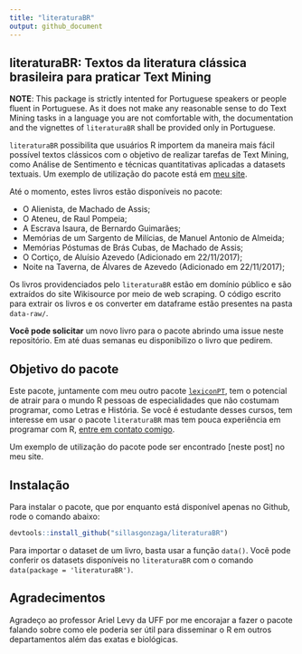 ```yaml
---
title: "literaturaBR"
output: github_document
---
```


## literaturaBR: Textos da literatura clássica brasileira para praticar Text Mining

**NOTE**: This package is strictly intented for Portuguese speakers or people fluent in Portuguese. As it does not make any reasonable sense to do Text Mining tasks in a language you are not comfortable with, the documentation and the vignettes of `literaturaBR` shall be provided only in Portuguese.

`literaturaBR` possibilita que usuários R importem da maneira mais fácil possível textos clássicos com o objetivo de realizar tarefas de Text Mining, como Análise de Sentimento e técnicas quantitativas aplicadas a datasets textuais. Um exemplo de utilização do pacote está em [meu site](http://sillasgonzaga.com/post/literaturabr-01/).


Até o momento, estes livros estão disponíveis no pacote:  

* O Alienista, de Machado de Assis;  
* O Ateneu, de Raul Pompeia;  
* A Escrava Isaura, de Bernardo Guimarães;  
* Memórias de um Sargento de Milícias, de Manuel Antonio de Almeida;  
* Memórias Póstumas de Brás Cubas, de Machado de Assis;  
* O Cortiço, de Aluísio Azevedo (Adicionado em 22/11/2017);  
* Noite na Taverna, de Álvares de Azevedo (Adicionado em 22/11/2017);  

Os livros providenciados pelo `literaturaBR` estão em domínio público e são extraídos do site Wikisource por meio de web scraping. O código escrito para extrair os livros e os converter em dataframe estão presentes na pasta `data-raw/`. 

**Você pode solicitar** um novo livro para o pacote abrindo uma issue neste repositório. Em até duas semanas eu disponibilizo o livro que pedirem.

## Objetivo do pacote

Este pacote, juntamente com meu outro pacote [`lexiconPT`](https://github.com/sillasgonzaga/lexiconPT/), tem o potencial de atrair para o mundo R pessoas de especialidades que não costumam programar, como Letras e História. Se você é estudante desses cursos, tem interesse em usar o pacote `literaturaBR` mas tem pouca experiência em programar com R, [entre em contato comigo](www.sillasgonzaga.com).

Um exemplo de utilização do pacote pode ser encontrado [neste post] no meu site.

## Instalação

Para instalar o pacote, que por enquanto está disponível apenas no Github, rode o comando abaixo:

```r
devtools::install_github("sillasgonzaga/literaturaBR")
```

Para importar o dataset de um livro, basta usar a função `data()`. Você pode conferir os datasets disponíveis no `literaturaBR` com o comando `data(package = 'literaturaBR')`.  

## Agradecimentos

Agradeço ao professor Ariel Levy da UFF por me encorajar a fazer o pacote falando sobre como ele poderia ser útil para disseminar o R em outros departamentos além das exatas e biológicas.  


